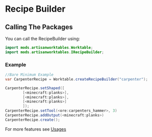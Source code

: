 # Recipe Builder

## Calling The Packages
You can call the RecipeBuilder using:
```JAVA
import mods.artisanworktables.Worktable;
import mods.artisanworktables.IRecipeBuilder;
```

### Example
```JAVA
//Bare Minimum Example
var CarpenterRecipe = Worktable.createRecipeBuilder("carpenter");

CarpenterRecipe.setShaped([
        [<minecraft:planks>],
        [<minecraft:planks>],
        [<minecraft:planks>]
        ]);
CarpenterRecipe.setTool(<ore:carpenters_hammer>, 3)
CarpenterRecipe.addOutput(<minecraft:planks>)
CarpenterRecipe.create();
```

For more features see [Usages](/Mods/Artisan_Worktables/CraftTweaker_Support/Usages)